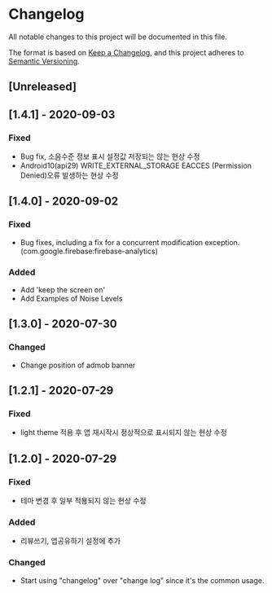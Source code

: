 # Changelog
All notable changes to this project will be documented in this file.

The format is based on [Keep a Changelog](https://keepachangelog.com/en/1.0.0/),
and this project adheres to [Semantic Versioning](https://semver.org/spec/v2.0.0.html).

## [Unreleased]

## [1.4.1] - 2020-09-03
### Fixed
- Bug fix, 소음수준 정보 표시 설정값 저장되는 않는 현상 수정
- Android10(api29) WRITE_EXTERNAL_STORAGE EACCES (Permission Denied)오류 발생하는 현상 수정

## [1.4.0] - 2020-09-02
### Fixed
- Bug fixes, including a fix for a concurrent modification exception. (com.google.firebase:firebase-analytics)

### Added
- Add 'keep the screen on'
- Add Examples of Noise Levels

## [1.3.0] - 2020-07-30
### Changed
- Change position of admob banner

## [1.2.1] - 2020-07-29
### Fixed
- light theme 적용 후 앱 재시작시 정상적으로 표시되지 않는 현상 수정

## [1.2.0] - 2020-07-29
### Fixed
- 테마 변경 후 일부 적용되지 않는 현상 수정

### Added
- 리뷰쓰기, 앱공유하기 설정에 추가

### Changed
- Start using "changelog" over "change log" since it's the common usage.



[1.1.1]: https://github.com/smok95/fdecibel

